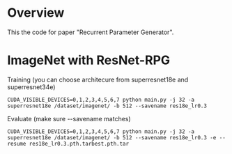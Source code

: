 # Overview
This the code for paper "Recurrent Parameter Generator".

# ImageNet with ResNet-RPG
Training (you can choose architecure from superresnet18e and superresnet34e)
```
CUDA_VISIBLE_DEVICES=0,1,2,3,4,5,6,7 python main.py -j 32 -a superresnet18e /dataset/imagenet/ -b 512 --savename res18e_lr0.3
```
Evaluate (make sure --savename matches)
```
CUDA_VISIBLE_DEVICES=0,1,2,3,4,5,6,7 python main.py -j 32 -a superresnet18e /dataset/imagenet/ -b 512 --savename res18e_lr0.3 -e --resume res18e_lr0.3.pth.tarbest.pth.tar
```
